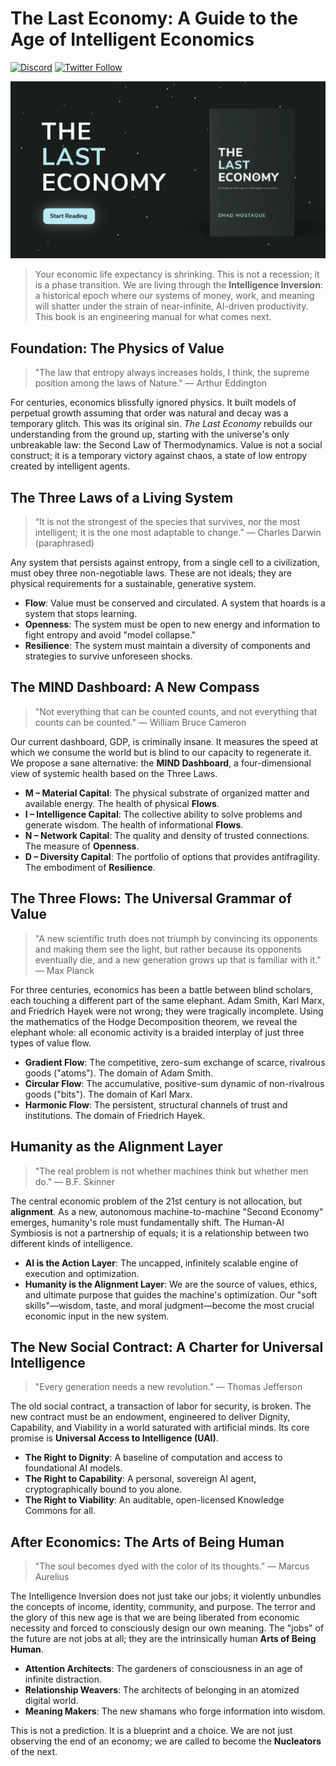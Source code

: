 # The Last Economy: A Guide to the Age of Intelligent Economics

[![Discord](https://img.shields.io/discord/VBD2yybb?label=discord&logo=discord&color=7289da)](https://discord.com/invite/intelligentinternet)
[![Twitter Follow](https://img.shields.io/twitter/follow/EMostaque?style=social)](https://x.com/EMostaque)

![](/public/TLE_OGImage.png)

> Your economic life expectancy is shrinking. This is not a recession; it is a phase transition. We are living through the **Intelligence Inversion**: a historical epoch where our systems of money, work, and meaning will shatter under the strain of near-infinite, AI-driven productivity. This book is an engineering manual for what comes next.

## Foundation: The Physics of Value

> "The law that entropy always increases holds, I think, the supreme position among the laws of Nature." — Arthur Eddington

For centuries, economics blissfully ignored physics. It built models of perpetual growth assuming that order was natural and decay was a temporary glitch. This was its original sin. *The Last Economy* rebuilds our understanding from the ground up, starting with the universe's only unbreakable law: the Second Law of Thermodynamics. Value is not a social construct; it is a temporary victory against chaos, a state of low entropy created by intelligent agents.

## The Three Laws of a Living System

> “It is not the strongest of the species that survives, nor the most intelligent; it is the one most adaptable to change.” — Charles Darwin (paraphrased)

Any system that persists against entropy, from a single cell to a civilization, must obey three non-negotiable laws. These are not ideals; they are physical requirements for a sustainable, generative system.

- **Flow**: Value must be conserved and circulated. A system that hoards is a system that stops learning.
- **Openness**: The system must be open to new energy and information to fight entropy and avoid "model collapse."
- **Resilience**: The system must maintain a diversity of components and strategies to survive unforeseen shocks.

## The MIND Dashboard: A New Compass

> "Not everything that can be counted counts, and not everything that counts can be counted." — William Bruce Cameron

Our current dashboard, GDP, is criminally insane. It measures the speed at which we consume the world but is blind to our capacity to regenerate it. We propose a sane alternative: the **MIND Dashboard**, a four-dimensional view of systemic health based on the Three Laws.

- **M – Material Capital**: The physical substrate of organized matter and available energy. The health of physical **Flows**.
- **I – Intelligence Capital**: The collective ability to solve problems and generate wisdom. The health of informational **Flows**.
- **N – Network Capital**: The quality and density of trusted connections. The measure of **Openness**.
- **D – Diversity Capital**: The portfolio of options that provides antifragility. The embodiment of **Resilience**.

## The Three Flows: The Universal Grammar of Value

> "A new scientific truth does not triumph by convincing its opponents and making them see the light, but rather because its opponents eventually die, and a new generation grows up that is familiar with it." — Max Planck

For three centuries, economics has been a battle between blind scholars, each touching a different part of the same elephant. Adam Smith, Karl Marx, and Friedrich Hayek were not wrong; they were tragically incomplete. Using the mathematics of the Hodge Decomposition theorem, we reveal the elephant whole: all economic activity is a braided interplay of just three types of value flow.

- **Gradient Flow**: The competitive, zero-sum exchange of scarce, rivalrous goods ("atoms"). The domain of Adam Smith.
- **Circular Flow**: The accumulative, positive-sum dynamic of non-rivalrous goods ("bits"). The domain of Karl Marx.
- **Harmonic Flow**: The persistent, structural channels of trust and institutions. The domain of Friedrich Hayek.

## Humanity as the Alignment Layer

> "The real problem is not whether machines think but whether men do." — B.F. Skinner

The central economic problem of the 21st century is not allocation, but **alignment**. As a new, autonomous machine-to-machine "Second Economy" emerges, humanity's role must fundamentally shift. The Human-AI Symbiosis is not a partnership of equals; it is a relationship between two different kinds of intelligence.

- **AI is the Action Layer**: The uncapped, infinitely scalable engine of execution and optimization.
- **Humanity is the Alignment Layer**: We are the source of values, ethics, and ultimate purpose that guides the machine's optimization. Our "soft skills"—wisdom, taste, and moral judgment—become the most crucial economic input in the new system.

## The New Social Contract: A Charter for Universal Intelligence

> "Every generation needs a new revolution." — Thomas Jefferson

The old social contract, a transaction of labor for security, is broken. The new contract must be an endowment, engineered to deliver Dignity, Capability, and Viability in a world saturated with artificial minds. Its core promise is **Universal Access to Intelligence (UAI)**.

- **The Right to Dignity**: A baseline of computation and access to foundational AI models.
- **The Right to Capability**: A personal, sovereign AI agent, cryptographically bound to you alone.
- **The Right to Viability**: An auditable, open-licensed Knowledge Commons for all.

## After Economics: The Arts of Being Human

> "The soul becomes dyed with the color of its thoughts." — Marcus Aurelius

The Intelligence Inversion does not just take our jobs; it violently unbundles the concepts of income, identity, community, and purpose. The terror and the glory of this new age is that we are being liberated from economic necessity and forced to consciously design our own meaning. The "jobs" of the future are not jobs at all; they are the intrinsically human **Arts of Being Human**.

- **Attention Architects**: The gardeners of consciousness in an age of infinite distraction.
- **Relationship Weavers**: The architects of belonging in an atomized digital world.
- **Meaning Makers**: The new shamans who forge information into wisdom.

This is not a prediction. It is a blueprint and a choice. We are not just observing the end of an economy; we are called to become the **Nucleators** of the next.